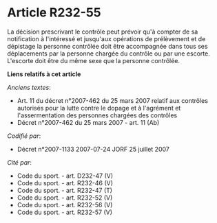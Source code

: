 # Article R232-55

La décision prescrivant le contrôle peut prévoir qu'à compter de sa notification à l'intéressé et jusqu'aux opérations de
prélèvement et de dépistage la personne contrôlée doit être accompagnée dans tous ses déplacements par la personne chargée du
contrôle ou par une escorte. L'escorte doit être du même sexe que la personne contrôlée.

**Liens relatifs à cet article**

_Anciens textes_:

  - Art. 11 du décret n°2007-462 du 25 mars 2007 relatif aux contrôles autorisés pour la lutte contre le dopage et à l'agrément et l'assermentation des personnes chargées des contrôles
  - Décret n°2007-462 du 25 mars 2007 - art. 11 (Ab)

_Codifié par_:

  - Décret n°2007-1133 2007-07-24 JORF 25 juillet 2007

_Cité par_:

  - Code du sport. - art. D232-47 (V)
  - Code du sport. - art. R232-46 (V)
  - Code du sport. - art. R232-47 (T)
  - Code du sport. - art. R232-52 (V)
  - Code du sport. - art. R232-56 (V)
  - Code du sport. - art. R232-57 (V)
